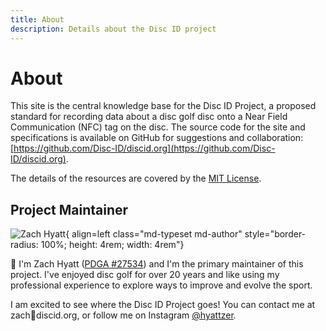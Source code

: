 ```yaml
---
title: About
description: Details about the Disc ID project
---
```


# About

This site is the central knowledge base for the Disc ID Project, a proposed standard for recording data about a disc golf disc onto a Near Field Communication (NFC) tag on the disc. The source code for the site and specifications is available on GitHub for suggestions and collaboration: [https://github.com/Disc-ID/discid.org](https://github.com/Disc-ID/discid.org).

The details of the resources are covered by the [MIT License](https://github.com/Disc-ID/discid.org/blob/main/LICENSE.md).

## Project Maintainer
![Zach Hyatt](https://github.com/zhyatt.png){ align=left class="md-typeset md-author" style="border-radius: 100%; height: 4rem; width: 4rem"}

👋 I'm Zach Hyatt ([PDGA #27534](https://www.pdga.com/player/27534)) and I'm the primary maintainer of this project. I've enjoyed disc golf for over 20 years and like using my professional experience to explore ways to improve and evolve the sport. 

I am excited to see where the Disc ID Project goes! You can contact me at zach📧discid.org, or follow me on Instagram [@hyattzer](https://www.instagram.com/hyattzer/).
